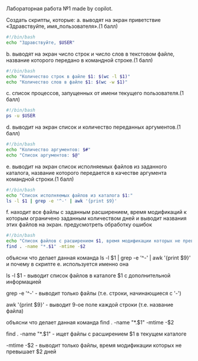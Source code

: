 Лабораторная работа №1
made by copilot.

Создать скрипты, которые:
a. выводят на экран приветствие «Здравствуйте, имя_пользователя».(1 балл)
```bash
#!/bin/bash
echo "Здравствуйте, $USER"
```
b. выводят на экран число строк и число слов в текстовом файле, название которого передано в командной строке.(1 балл)
```bash
#!/bin/bash
echo "Количество строк в файле $1: $(wc -l $1)"
echo "Количество слов в файле $1: $(wc -w $1)"
```
c. список процессов, запущенных от имени текущего пользователя.(1 балл)
```bash
#!/bin/bash
ps -u $USER
```
d. выводит на экран список и количество переданных аргументов.(1 балл)
```bash
#!/bin/bash
echo "Количество аргументов: $#"
echo "Список аргументов: $@"
```
e. выводит на экран список исполняемых файлов из заданного каталога, название
которого передается в качестве аргумента командной строки.(1 балл)
```bash
#!/bin/bash
echo "Список исполняемых файлов из каталога $1:"
ls -l $1 | grep -e '^-' | awk '{print $9}'
```

f. находит все файлы с заданным расширением, время модификаций к которым ограничено заданным количеством дней и выводит названия этих файлов на экран. предусмотреть обработку ошибок
```bash
#!/bin/bash
echo "Список файлов с расширением $1, время модификации которых не превышает $2 дней:"
find . -name "*.$1" -mtime -$2
```


объясни что делает данная команда ls -l $1 | grep -e '^-' | awk '{print $9}' и почему в скрипте e. используется именно она

ls -l $1 - выводит список файлов в каталоге $1 с дополнительной информацией

grep -e '^-' - выводит только файлы (т.е. строки, начинающиеся с '-')

awk '{print $9}' - выводит 9-ое поле каждой строки (т.е. название файла)

объясни что делает данная команда find . -name "*.$1" -mtime -$2

find . -name "*.$1" - ищет файлы с расширением $1 в текущем каталоге

-mtime -$2 - выводит только файлы, время модификации которых не превышает $2 дней
